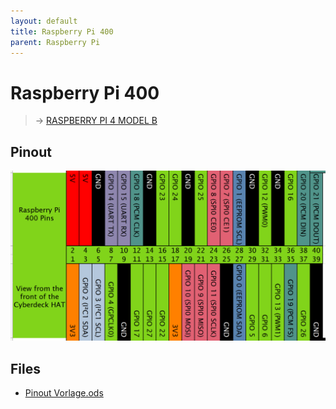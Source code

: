 ```yaml
---
layout: default
title: Raspberry Pi 400
parent: Raspberry Pi
---
```


# Raspberry Pi 400

> → [RASPBERRY PI 4 MODEL B](/wiki/Pinouts/BOARDS/RASPBERRY%20PI%204%20MODEL%20B)

## Pinout

![Pinout](./assets/RasPi400%20Pinout%20Cyberdeck%20HAT.png)

## Files

- [Pinout Vorlage.ods](./files/Pinout%20Vorlage.ods)